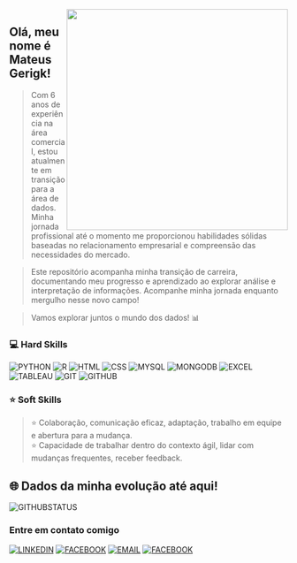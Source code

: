 <img src="https://cdni.iconscout.com/illustration/premium/thumb/data-science-7440339-6077685.png" min-width="400px" max-width="400px" width="400px" align="right">

## Olá, meu nome é <strong>Mateus Gerigk!</strong>

> Com 6 anos de experiência na área comercial, estou atualmente em transição para a área de dados. Minha jornada profissional até o momento me proporcionou habilidades sólidas baseadas no relacionamento empresarial e compreensão das necessidades do mercado.

> Este repositório acompanha minha transição de carreira, documentando meu progresso e aprendizado ao explorar análise e interpretação de informações. Acompanhe minha jornada enquanto mergulho nesse novo campo!

> Vamos explorar juntos o mundo dos dados! 📊

### 💻 Hard Skills

![PYTHON](https://img.shields.io/badge/Python-3776AB?style=for-the-badge&logo=python&logoColor=white)
![R](https://img.shields.io/badge/R-276DC3?style=for-the-badge&logo=r&logoColor=white)
![HTML](https://img.shields.io/badge/HTML5-E34F26?style=for-the-badge&logo=html5&logoColor=white)
![CSS](https://img.shields.io/badge/CSS3-1572B6?style=for-the-badge&logo=css3&logoColor=white)
![MYSQL](https://img.shields.io/badge/MySQL-00000F?style=for-the-badge&logo=mysql&logoColor=white)
![MONGODB](https://img.shields.io/badge/MongoDB-4EA94B?style=for-the-badge&logo=mongodb&logoColor=white)
![EXCEL](https://img.shields.io/badge/Microsoft_Excel-217346?style=for-the-badge&logo=microsoft-excel&logoColor=white)
![TABLEAU](https://img.shields.io/badge/Tableau-E97627?style=for-the-badge&logo=Tableau&logoColor=white)
![GIT](https://img.shields.io/badge/GIT-E44C30?style=for-the-badge&logo=git&logoColor=white)
![GITHUB](https://img.shields.io/badge/GitHub-100000?style=for-the-badge&logo=github&logoColor=white)


### ⭐ Soft Skills
> ⭐ Colaboração, comunicação eficaz, adaptação, trabalho em equipe e abertura para a mudança. <br>
  ⭐ Capacidade de trabalhar dentro do contexto ágil, lidar com mudanças frequentes, receber feedback.

## 🌐 Dados da minha evolução até aqui!
![GITHUBSTATUS](https://github-readme-stats.vercel.app/api?username=MateusGerigk&theme=dark)

### Entre em contato comigo
<a class="button" target="_blank" href="https://www.linkedin.com/in/mateus-gerigk/">![LINKEDIN](https://img.shields.io/badge/LinkedIn-0077B5?style=for-the-badge&logo=linkedin&logoColor=white)</a>
<a class="button" target="_blank" href="https://www.facebook.com/mateus.gerigk.3">![FACEBOOK](https://img.shields.io/badge/Facebook-1877F2?style=for-the-badge&logo=facebook&logoColor=white)</a>
<a href="mailto:mateus.gerigk@outlook.com">![EMAIL](https://img.shields.io/badge/Microsoft_Outlook-0078D4?style=for-the-badge&logo=microsoft-outlook&logoColor=white)</a>
<a class="button" target="_blank" href="https://api.whatsapp.com/send?phone=+5542999984610&text=Olá Mateus, tudo bem?">![FACEBOOK](https://img.shields.io/badge/WhatsApp-25D366?style=for-the-badge&logo=whatsapp&logoColor=white)</a>
